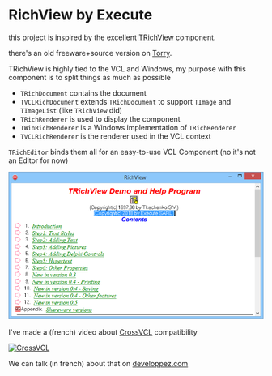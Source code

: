 # RichView by Execute

this project is inspired by the excellent [TRichView](http://www.trichview.com) component.

there's an old freeware+source version on [Torry](https://torry.net/quicksearchd.php?String=TRichView+%28freeware%29+v.0.5.2).

TRichView is highly tied to the VCL and Windows, my purpose with this component is to split things as much as possible

- `TRichDocument` contains the document
- `TVCLRichDocument` extends `TRichDocument` to support `TImage` and `TImageList` (like `TRichView` did)
- `TRichRenderer` is used to display the component
- `TWinRichRenderer` is a Windows implementation of `TRichRenderer`
- `TVCLRichRenderer` is the renderer used in the VCL context
 
 `TRichEditor` binds them all for an easy-to-use VCL Component (no it's not an Editor for now)
 
 ![screenshot](RichView.png)
 
 I've made a (french) video about [CrossVCL](http://www.crossvcl.com) compatibility
 
 [![CrossVCL](https://img.youtube.com/vi/kZ79jNFAbNU/0.jpg)](https://youtu.be/kZ79jNFAbNU)
 
 We can talk (in french) about that on [developpez.com](https://www.developpez.net/forums/d1812813/environnements-developpement/delphi/video-presentation-crossvcl/)